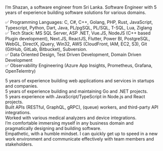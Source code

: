 I’m Shazan, a software engineer from Sri Lanka.
Software Engineer with 5 years of experience building software solutions for various domains.

✅ Programming Languages: C, C#, C++, Golang, PHP, Rust, JavaScript, Typescript, Python, Dart, Java, PL/pgSQL, PL/SQL, T-SQL, Lua, Ziglang \
✅ Tech Stack: MS SQL Server, ASP .NET, Vue.JS, NodeJS (C++ based Plugin development), Next.JS, ReactJS, Flutter, Power BI, PostgreSQL, WebGL, DirectX, jQuery, Win32, AWS \(CloudFront, IAM, EC2, S3), Git (GitHub, GitLab, Bitbucket), Subversion. \
✅ Data Oriented Design, Test Driven Development, Domain Driven Development \
✅ Observability Engineering (Azure App Insights, Prometheus, Grafana, OpenTelemtry) 

5 years of experience building web applications and services in startups and companies. \
5 years of experience building and maintaining Go and .NET projects. \
5 years experience with JavaScript/TypeScript in Node.js and React projects. \
Built APIs (RESTful, GraphQL, gRPC), (queue) workers, and third-party API integrations. \
Worked with various medical analyzers and device integrations. \
I’m comfortable immersing myself in any business domain and pragmatically designing and building software. \
Empathetic, with a humble mindset. I can quickly get up to speed in a new work environment and communicate effectively with team members and stakeholders. 
<!--
## Hi there 👋
I'm Shazan 
A Software Developer and Architect striving to improve software and learn technology.
From Sri Lanka

![msmshazan's Stats](https://github-readme-stats.vercel.app/api?username=msmshazan&theme=vue-dark&show_icons=true&hide_border=true&count_private=true)
![msmshazan's Streak](https://github-readme-streak-stats.herokuapp.com/?user=msmshazan&theme=vue-dark&hide_border=true)
![msmshazan's Top Languages](https://github-readme-stats.vercel.app/api/top-langs/?username=msmshazan&theme=vue-dark&show_icons=true&hide_border=true&layout=compact)
-->
